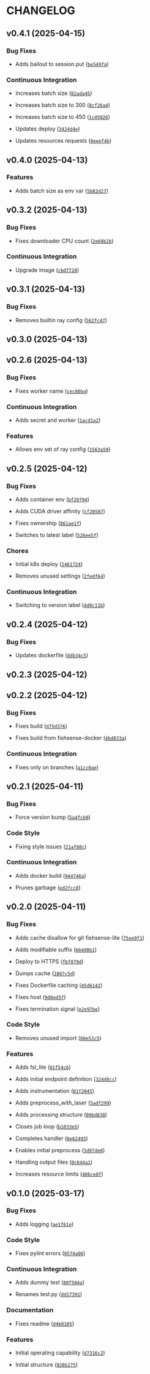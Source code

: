 # CHANGELOG


## v0.4.1 (2025-04-15)

### Bug Fixes

- Adds bailout to session.put
  ([`be549fa`](https://github.com/UCSD-E4E/fishsense-data-processing-worker/commit/be549fac6923da7b6dbabe0a0a9ec8f4e14da69e))

### Continuous Integration

- Increases batch size
  ([`82ada45`](https://github.com/UCSD-E4E/fishsense-data-processing-worker/commit/82ada450d0b7c1cffce24eb9527e08fb93028758))

- Increases batch size to 300
  ([`8cf26a4`](https://github.com/UCSD-E4E/fishsense-data-processing-worker/commit/8cf26a4bc36f53b73cd210cc52a7dadbeca89c31))

- Increases batch size to 450
  ([`1c45026`](https://github.com/UCSD-E4E/fishsense-data-processing-worker/commit/1c450261ef74fa5ead1e5beae1ff681aa2f3a9ce))

- Updates deploy
  ([`3424d4e`](https://github.com/UCSD-E4E/fishsense-data-processing-worker/commit/3424d4ea9523d532538d6000a54f2a36e5ba4438))

- Updates resources requests
  ([`8eeef4b`](https://github.com/UCSD-E4E/fishsense-data-processing-worker/commit/8eeef4b1a59400451df71e09cd52f288db238001))


## v0.4.0 (2025-04-13)

### Features

- Adds batch size as env var
  ([`5b82d27`](https://github.com/UCSD-E4E/fishsense-data-processing-worker/commit/5b82d27401a5e606b6deb17795f433af3939290b))


## v0.3.2 (2025-04-13)

### Bug Fixes

- Fixes downloader CPU count
  ([`2e60b2b`](https://github.com/UCSD-E4E/fishsense-data-processing-worker/commit/2e60b2bfd13f22c59ef4c6400e976a5a22460656))

### Continuous Integration

- Upgrade image
  ([`cbd7728`](https://github.com/UCSD-E4E/fishsense-data-processing-worker/commit/cbd7728ba2019f36ff083d691e114a519f7f6761))


## v0.3.1 (2025-04-13)

### Bug Fixes

- Removes builtin ray config
  ([`562fc47`](https://github.com/UCSD-E4E/fishsense-data-processing-worker/commit/562fc476b687cb895e4e468de8d68666b8933178))


## v0.3.0 (2025-04-13)


## v0.2.6 (2025-04-13)

### Bug Fixes

- Fixes worker name
  ([`cec80ba`](https://github.com/UCSD-E4E/fishsense-data-processing-worker/commit/cec80ba98cba2ce07a5e45c168f33ddab085a781))

### Continuous Integration

- Adds secret and worker
  ([`1acd1a2`](https://github.com/UCSD-E4E/fishsense-data-processing-worker/commit/1acd1a27ef316ab41d4559d55da2c1c155324cd4))

### Features

- Allows env set of ray config
  ([`1563a59`](https://github.com/UCSD-E4E/fishsense-data-processing-worker/commit/1563a594bfaac67f6685c320ffa5a84b95bb95cb))


## v0.2.5 (2025-04-12)

### Bug Fixes

- Adds container env
  ([`bf20794`](https://github.com/UCSD-E4E/fishsense-data-processing-worker/commit/bf207942a6af7f102d611eef05e97800e89faefa))

- Adds CUDA driver affinity
  ([`cf20587`](https://github.com/UCSD-E4E/fishsense-data-processing-worker/commit/cf20587b91200a5447a589f13147a3fff6f0f231))

- Fixes ownership
  ([`861ae1f`](https://github.com/UCSD-E4E/fishsense-data-processing-worker/commit/861ae1f66a694878810e3b3046e681b219631e29))

- Switches to latest label
  ([`526ee5f`](https://github.com/UCSD-E4E/fishsense-data-processing-worker/commit/526ee5f04f2fd57556c2b34c5abc4c259a45e8e9))

### Chores

- Initial k8s deploy
  ([`1461724`](https://github.com/UCSD-E4E/fishsense-data-processing-worker/commit/1461724294161bede04fbb46d3b9453a82ff9a2e))

- Removes unused settings
  ([`2fedf64`](https://github.com/UCSD-E4E/fishsense-data-processing-worker/commit/2fedf6400910f022509dcc827a3c6bc5cc3b6327))

### Continuous Integration

- Switching to version label
  ([`4d0c11b`](https://github.com/UCSD-E4E/fishsense-data-processing-worker/commit/4d0c11b3a02118c6f8c74aaccc78afd888679e3c))


## v0.2.4 (2025-04-12)

### Bug Fixes

- Updates dockerfile
  ([`ddb34c5`](https://github.com/UCSD-E4E/fishsense-data-processing-worker/commit/ddb34c55af9fb0cec2d929bc7aac9a52f3a72eaf))


## v0.2.3 (2025-04-12)


## v0.2.2 (2025-04-12)

### Bug Fixes

- Fixes build
  ([`d75d376`](https://github.com/UCSD-E4E/fishsense-data-processing-worker/commit/d75d376cc70ab23d35fe124046f424cb199d941c))

- Fixes build from fishsense-docker
  ([`4bd833a`](https://github.com/UCSD-E4E/fishsense-data-processing-worker/commit/4bd833a5a152bbde7abe66b8d7de461103e19795))

### Continuous Integration

- Fixes only on branches
  ([`a1cc0ae`](https://github.com/UCSD-E4E/fishsense-data-processing-worker/commit/a1cc0ae23881dda0bf7e6f304470dcbdca84f681))


## v0.2.1 (2025-04-11)

### Bug Fixes

- Force version bump
  ([`5a4fcb0`](https://github.com/UCSD-E4E/fishsense-data-processing-worker/commit/5a4fcb0f696cccb3d2983f1a3ea8e71401ea9059))

### Code Style

- Fixing style issues
  ([`21af88c`](https://github.com/UCSD-E4E/fishsense-data-processing-worker/commit/21af88ca0c87a432c9daee54d88e46acb6b55234))

### Continuous Integration

- Adds docker build
  ([`944746a`](https://github.com/UCSD-E4E/fishsense-data-processing-worker/commit/944746a1d192544f41f171b21afe20c5f97e051b))

- Prunes garbage
  ([`ed2fcc8`](https://github.com/UCSD-E4E/fishsense-data-processing-worker/commit/ed2fcc887512669379acd8be66b9d612f3902499))


## v0.2.0 (2025-04-11)

### Bug Fixes

- Adds cache disallow for git fishsense-lite
  ([`75ee9f1`](https://github.com/UCSD-E4E/fishsense-data-processing-worker/commit/75ee9f16d95a9154648a358cd486fcc658657599))

- Adds modifiable suffix
  ([`66dd8b1`](https://github.com/UCSD-E4E/fishsense-data-processing-worker/commit/66dd8b1fe6ec9f131766e2690c2d34172ed8ea1b))

- Deploy to HTTPS
  ([`fbf879d`](https://github.com/UCSD-E4E/fishsense-data-processing-worker/commit/fbf879d8fd8c528814bfd95359b9ed88cd6a41d9))

- Dumps cache
  ([`2807c5d`](https://github.com/UCSD-E4E/fishsense-data-processing-worker/commit/2807c5d60088c9b313e933900e8bd1104b857574))

- Fixes Dockerfile caching
  ([`45d6142`](https://github.com/UCSD-E4E/fishsense-data-processing-worker/commit/45d614229f56b9ea37f5df4a3b4cf898fb5ee649))

- Fixes host
  ([`9d8ed5f`](https://github.com/UCSD-E4E/fishsense-data-processing-worker/commit/9d8ed5ff0b126921317075e2a0a5a0f56b4f1cb5))

- Fixes termination signal
  ([`e2e97be`](https://github.com/UCSD-E4E/fishsense-data-processing-worker/commit/e2e97be1fbeacf7d4faab7fd727dd6fc61128ae8))

### Code Style

- Removes unused import
  ([`08e53c5`](https://github.com/UCSD-E4E/fishsense-data-processing-worker/commit/08e53c53fbb4855049ef8cd6d9953c04b67e0b7d))

### Features

- Adds fsl_lite
  ([`01f54c6`](https://github.com/UCSD-E4E/fishsense-data-processing-worker/commit/01f54c655ad2fc3d26198d187ac8bb13dccd3d22))

- Adds initial endpoint definition
  ([`324d8cc`](https://github.com/UCSD-E4E/fishsense-data-processing-worker/commit/324d8cc28af07a678e5bb471cb563b199507c70f))

- Adds instrumentation
  ([`01f2045`](https://github.com/UCSD-E4E/fishsense-data-processing-worker/commit/01f20452edd1c80eded32bfd9002395710e049a1))

- Adds preprocess_with_laser
  ([`5adf299`](https://github.com/UCSD-E4E/fishsense-data-processing-worker/commit/5adf29983b857dffbec5188af89e1c9cc55c29af))

- Adds processing structure
  ([`09bd838`](https://github.com/UCSD-E4E/fishsense-data-processing-worker/commit/09bd8387c5b3e07a57441503f7108dee65dd5429))

- Closes job loop
  ([`b1033e5`](https://github.com/UCSD-E4E/fishsense-data-processing-worker/commit/b1033e5e3bba1e3c575f54412378e7114123ce66))

- Completes handler
  ([`0e62493`](https://github.com/UCSD-E4E/fishsense-data-processing-worker/commit/0e62493bfd9a986b6188b6754301b80959edbe73))

- Enables initial preprocess
  ([`3d97de0`](https://github.com/UCSD-E4E/fishsense-data-processing-worker/commit/3d97de07d377d104d6e04d3f5b532298d1051850))

- Handling output files
  ([`0c644a1`](https://github.com/UCSD-E4E/fishsense-data-processing-worker/commit/0c644a1cdc0f2d8e20bcfc0f6e923a0f7f9103b7))

- Increases resource limits
  ([`486ce8f`](https://github.com/UCSD-E4E/fishsense-data-processing-worker/commit/486ce8f7c3257e17c59f977fb6dc6215c4e8619e))


## v0.1.0 (2025-03-17)

### Bug Fixes

- Adds logging
  ([`ae1f61e`](https://github.com/UCSD-E4E/fishsense-data-processing-worker/commit/ae1f61e73dfe5cb47dce9737332e49c88d8d4ee1))

### Code Style

- Fixes pylint errors
  ([`0574a06`](https://github.com/UCSD-E4E/fishsense-data-processing-worker/commit/0574a06d8b3d3469aa5166a73f10e37becee7df4))

### Continuous Integration

- Adds dummy test
  ([`80f504a`](https://github.com/UCSD-E4E/fishsense-data-processing-worker/commit/80f504ad32da78d5e8c84dd2155b4531f4a83e73))

- Renames test.py
  ([`dd17391`](https://github.com/UCSD-E4E/fishsense-data-processing-worker/commit/dd173910c8ea4e5adeca293eb0cfd552769c779d))

### Documentation

- Fixes readme
  ([`d4b0105`](https://github.com/UCSD-E4E/fishsense-data-processing-worker/commit/d4b0105c3fd94c6ea8a0d50619d4c0293c80e579))

### Features

- Initial operating capability
  ([`d7316c2`](https://github.com/UCSD-E4E/fishsense-data-processing-worker/commit/d7316c25bbcdc1f0116fef9d09a872df24ef5f13))

- Initial structure
  ([`928b275`](https://github.com/UCSD-E4E/fishsense-data-processing-worker/commit/928b27586993c60b1c794f88eccfe135204a002a))
